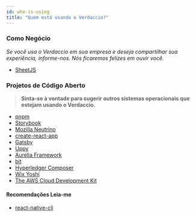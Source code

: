 ```yaml
---
id: who-is-using
title: "Quem está usando o Verdaccio?"
---
```


### Como Negócio

*Se você usa o Verdaccio em sua empresa e deseja compartilhar sua experiência, informe-nos. Nós ficaremos felizes em ouvir você.*

* [SheetJS](https://sheetjs.com/)

### Projetos de Código Aberto

> **Sinta-se à vontade para sugerir outros sistemas operacionais que estejam usando o Verdaccio.**

* [pnpm](https://pnpm.js.org/)
* [Storybook](https://storybook.js.org/)
* [Mozilla Neutrino](https://neutrinojs.org/)
* [create-react-app](https://github.com/facebook/create-react-app/blob/master/CONTRIBUTING.md#contributing-to-e2e-end-to-end-tests)
* [Gatsby](https://github.com/gatsbyjs/gatsby)
* [Uppy](https://github.com/transloadit/uppy)
* [Aurelia Framework](https://github.com/aurelia)
* [bit](https://github.com/teambit/bit)
* [Hyperledger Composer](https://github.com/hyperledger/composer)
* [Wix Yoshi](https://github.com/wix/yoshi)
* [The AWS Cloud Development Kit](https://github.com/awslabs/aws-cdk)

#### Recomendações Leia-me

* [react-native-cli](https://github.com/react-native-community/react-native-cli/blob/master/CONTRIBUTING.md)